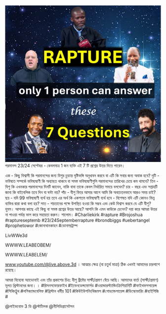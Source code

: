 ![Video cover image](../cover.jpg)
পরমানন্দ 23/24 সেপ্টেম্বর - কেবলমাত্র 1 জন ব্যক্তি এই 7 টি প্রশ্নের উত্তর দিতে পারেন।

এক - কিছু বিশ্বাসী কি পরমানন্দের জন্য যিশুর চূড়ান্ত দৃষ্টিভঙ্গি অনুধাবন করবে বা এটি কি সবার জন্য অবাক হবে?
দুটি - ভবিষ্যত সম্পর্কে ভবিষ্যদ্বাণী কি অব্যাহত থাকবে বা সমস্ত ভবিষ্যদ্বাণীগুলি পরমানন্দের তারিখের চেয়ে কম থামবে?
তিন - যিশু কি এখনকার পরমানন্দের দিনটি জানেন, নাকি বাবা তাকে কেবল নির্ধারিত সময়ে বলবেন?
চার - বছর এবং সপ্তাহটি জানা কি বাইবেলিক তবে দিন বা ঘন্টা নয়?
পাঁচ - যীশু ফিরে আসার আগে আমি কি অবচেতনভাবে আরও সময় চাই?
ছয় - যদি 99 ভবিষ্যদ্বাণী ব্যর্থ হয় তবে এর অর্থ কি একশতম ভবিষ্যদ্বাণী ব্যর্থ হবে - বিশেষত যদি এটি কোনও ভিন্ন ব্যক্তির দ্বারা কথা বলা হয়?
সাত - শয়তানের পক্ষে উপস্থিত হওয়া কি সম্ভব এবং কেউ বিশ্বাস করবে যে এটি যীশু?
হুমম।
আপনার কাছে এই কিছু বা সমস্ত প্রশ্নের উত্তর আছে?
আপনি কি এমন কাউকে চেনেন?
দয়া করে আমরা উত্তর না পাওয়া পর্যন্ত ভাগ করে সহায়তা করুন। শালোম।
#Charliekirk #rapture #Brojoshua #raptureseptemb #23/24Septemberrapture #brondbiggs #uebertangel #prophetowor #জোনাথানকাহন #ডোনাল্ডট্রাম্প


LivWWe3d

WWWW.LEABEOBEM/

WWWW.LEABELEM/

www.youtube.com/@live.above.3d । আত্মার ক্ষেত্র (বা চতুর্থ মাত্রা) ঠিক এখনই আমাদের চারপাশে রয়েছে।

আমরা যিহোবা অ্যাডোনাই এবং তাঁর প্রকাশের চিত্র: যীশু খ্রীষ্টের সাক্ষী/প্রমাণ বেঁচে আছি। আমাদের বার্তা (সাক্ষী/প্রমাণ) মূলত খ্রিস্টানদের জন্য। । #রিসনসফোরফাইথ #ইভেনডেন্সফোর্সড #ওয়ান্ডারস্ট্যান্ডিংক্রিশিয়ানিটি #ফাইথভসসায়েন্স #সিকিংট্রুথ #লগিক্যান্ডবেলিফ #খ্রিস্টান ধর্মীয় 101 #কিউইউশনিংথিজমস #গোড্যান্ডসায়েন্স #ডিস্কোভারিং #হাইপিজি #

@লাইভবোভ 3 ডি @স্টার্টালক @নীলিডিগ্রাসেটসন
















